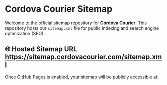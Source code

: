 # Cordova Courier Sitemap

Welcome to the official sitemap repository for **Cordova Courier**. This repository hosts our `sitemap.xml` file for public indexing and search engine optimization (SEO).

## 🌐 Hosted Sitemap URL https://sitemap.cordovacourier.com/sitemap.xml

Once GitHub Pages is enabled, your sitemap will be publicly accessible at: 
